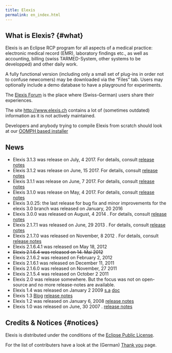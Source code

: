 ```yaml
---
title: Elexis
permalink: en_index.html
---
```


What is Elexis? {#what}
---------------

Elexis is an Eclipse RCP program for all aspects of a medical practice:
electronic medical record (EMR), laboratory findings etc., as well as
accounting, billing (swiss TARMED-System, other systems to be
developped) and other daily work.

A fully functional version (including only a small set of plug-ins in
order not to confuse newcomers) may be downloaded via the “Files” tab.
Users may optionally include a demo database to have a playground for
experiments.

The [Elexis Forum](http://elexis-forum.ch/) is the place where
(Swiss-German) users share their experiences.

The site http://www.elexis.ch contains a lot of (sometimes outdated)
information as it is not actively maintained.

Developers and anybody trying to compile Elexis from scratch should look
at our [OOMPH based
installer](https://github.com/elexis/elexis-3-core/tree/master/ch.elexis.sdk)

News
----

-   Elexis 3.1.3 was release on July, 4 2017. For details, consult
    [release
    notes](https://wiki.elexis.info/Release-Notes-3.1.3)
-   Elexis 3.1.2 was release on June, 15 2017. For details, consult
    [release
    notes](https://wiki.elexis.info/Release-Notes-3.1.2)
-   Elexis 3.1.1 was release on June, 7 2017. For details, consult
    [release
    notes](https://wiki.elexis.info/Release-Notes-3.1.1)
-   Elexis 3.1.0 was release on May, 4 2017. For details, consult
    [release
    notes](https://wiki.elexis.info/Release-Notes-3.1.0)
-   Elexis 3.0.25: the last release for bug fix and minor improvements for the elexis 3.0 branch
    was released on January, 20 2016
-   Elexis 3.0.0 was released on August, 4 2014 . For details, consult
    [release
    notes](https://github.com/elexis/elexis/wiki/Release-Notes-3.0.0)
-   Elexis 2.1.7.1 was released on June, 29 2013 . For details, consult
    [release
    notes](https://github.com/elexis/elexis/wiki/Release-Notes-for-2.1.7.1)
-   Elexis 2.1.7.0 was released on November, 8 2012 . For details,
    consult [release
    notes](https://github.com/elexis/elexis/wiki/Release-Notes-for-2.1.7.0)
-   Elexis 2.1.6.4.1 was released on May 18, 2012
-   ~~Elexis 2.1.6.4 was released on 14. Mai 2012~~
-   Elexis 2.1.6.2 was released on February 2, 2012
-   Elexis 2.1.6.1 was released on December 11, 2011
-   Elexis 2.1.6.0 was released on November, 27 2011
-   Elexis 2.1.5.4 was released on October 2 2011
-   Elexis 2.0 was release somewhere. But the focus was not on
    open-source and no more release-notes are available.
-   Elexis 1.4 was released on January 2 2009
    [s.a](http://sourceforge.net/p/elexis/news/2008/12/release-14/)
    [doc](http://www.rgw.ch/elexis/dox/update14.pdf)
-   Elexis 1.3
    [Blog](http://elexisblog.blogspot.ch/2008_04_01_archive.html)
    [release notes](http://www.elexis.ch/jp/content/view/202/39/)
-   Elexis 1.2 was released on January 6, 2008 [release
    notes](http://sourceforge.net/p/elexis/news/2008/01/release-12/)
-   Elexis 1.0 was released on June, 30 2007 . [release
    notes](http://sourceforge.net/p/elexis/news/2007/07/release-10/)

Credits & Notices {#notices}
-----------------

Elexis is distributed under the conditions of the [Eclipse Public
License](epl-v10.html).

For the list of contributers have a look at the (German) [Thank
you](de_contributers.html) page.

